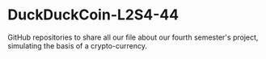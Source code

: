 # DuckDuckCoin-L2S4-44
GitHub repositories to share all our file about our fourth semester's project, simulating the basis of a crypto-currency.
